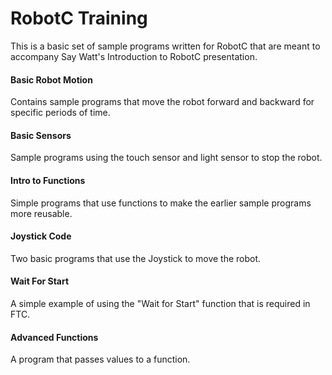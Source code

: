 RobotC Training
===============

This is a basic set of sample programs written for RobotC that are meant to accompany Say Watt's Introduction to RobotC presentation.

#### Basic Robot Motion

Contains sample programs that move the robot forward and backward for specific periods of time.

#### Basic Sensors

Sample programs using the touch sensor and light sensor to stop the robot.

#### Intro to Functions

Simple programs that use functions to make the earlier sample programs more reusable.

#### Joystick Code

Two basic programs that use the Joystick to move the robot.

#### Wait For Start

A simple example of using the "Wait for Start" function that is required in FTC.

#### Advanced Functions

A program that passes values to a function.
